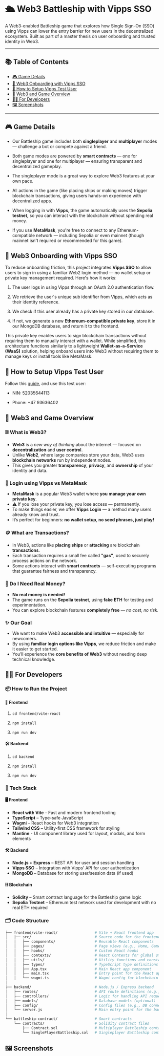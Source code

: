 # 🛳️ Web3 Battleship with Vipps SSO
A Web3-enabled Battleship game that explores how Single Sign-On (SSO) using Vipps can lower the entry barrier for new users in the decentralized ecosystem. Built as part of a master thesis on user onboarding and trusted identity in Web3.

---

## 📚 Table of Contents

- [🎮 Game Details](#-game-details)
- [🔐 Web3 Onboarding with Vipps SSO](#-web3-onboarding-with-vipps-sso)
- [📲 How to Setup Vipps Test User](#-how-to-setup-vipps-test-user)
- [📘 Web3 and Game Overview](#-web3-and-game-overview)
- [🧑‍💻 For Developers](#-for-developers)
- [🖼️ Screenshots](#️-screenshots)

---

## 🎮 Game Details
- Our Battleship game includes both **singleplayer** and **multiplayer** modes — challenge a bot or compete against a friend.

- Both game modes are powered by **smart contracts** — one for singleplayer and one for multiplayer — ensuring transparent and decentralized gameplay.

- The singleplayer mode is a great way to explore Web3 features at your own pace.

- All actions in the game (like placing ships or making moves) trigger blockchain transactions, giving users hands-on experience with decentralized apps.

- When logging in with **Vipps**, the game automatically uses the **Sepolia testnet**, so you can interact with the blockchain without spending real money.

- If you use **MetaMask**, you're free to connect to any Ethereum-compatible network — including Sepolia or even mainnet (though mainnet isn't required or recommended for this game).

## 🔐 Web3 Onboarding with Vipps SSO
To reduce onboarding friction, this project integrates **Vipps SSO** to allow users to sign in using a familiar Web2 login method — no wallet setup or private key management required. Here's how it works:

1. The user logs in using Vipps through an OAuth 2.0 authentication flow.

2. We retrieve the user's unique sub identifier from Vipps, which acts as their identity reference.

3. We check if this user already has a private key stored in our database.

4. If not, we generate a new **Ethereum-compatible private key**, store it in our MongoDB database, and return it to the frontend.

This private key enables users to sign blockchain transactions without requiring them to manually interact with a wallet. While simplified, this architecture functions similarly to a lightweight **Wallet-as-a-Service (WaaS)** solution, helping onboard users into Web3 without requiring them to manage keys or install tools like MetaMask.

## 📲 How to Setup Vipps Test User
Follow this [guide](https://developer.vippsmobilepay.com/docs/knowledge-base/test-environment/#app-installation), and use this test user:

- NIN: 52035644113

- Phone: +47 93636402

## 📘 Web3 and Game Overview

### ⛓️ What is Web3?
- **Web3** is a *new way of thinking* about the internet — focused on **decentralization** and **user control**.
- Unlike **Web2**, where large companies store your data, Web3 uses **blockchain networks** run by independent nodes.
- This gives you greater **transparency**, **privacy**, and **ownership** of your identity and data.

### 🔐 Login using Vipps vs MetaMask
- **MetaMask** is a popular Web3 wallet where **you manage your own private key**.
- ⚠️ If you lose your private key, you lose access — permanently.
- To make things easier, we offer **Vipps Login** — a method many users already know and trust.
- It’s perfect for beginners: **no wallet setup, no seed phrases, just play!**

### 🪙 What are Transactions?
- In Web3, actions like **placing ships** or **attacking** are blockchain **transactions**.
- Each transaction requires a small fee called **"gas"**, used to securely process actions on the network.
- Some actions interact with **smart contracts** — self-executing programs that guarantee fairness and transparency.

### 💸 Do I Need Real Money?
- **No real money is needed!**
- The game runs on the **Sepolia testnet**, using **fake ETH** for testing and experimentation.
- You can explore blockchain features **completely free** — *no cost, no risk.*

### ✨ Our Goal
- We want to make Web3 **accessible and intuitive** — especially for newcomers.
- By using **familiar login options like Vipps**, we reduce friction and make it easier to get started.
- You’ll experience the **core benefits of Web3** without needing deep technical knowledge.

## 🧑‍💻 For Developers
### 📦 How to Run the Project
#### 🚀 Frontend
1. `cd frontend/vite-react`

2. `npm install`

3. `npm run dev`

#### 🛠 Backend
1. `cd backend`

2. `npm install`

3. `npm run dev`

### 🧱 Tech Stack

#### 🖥 Frontend
- **React with Vite** – Fast and modern frontend tooling  
- **TypeScript** – Type-safe JavaScript  
- **Wagmi** – React hooks for Web3 integration
- **Tailwind CSS** – Utility-first CSS framework for styling
- **Mantine** - UI component library used for layout, modals, and form elements

#### 🛠 Backend
- **Node.js + Express** – REST API for user and session handling  
- **Vipps SSO** – Integration with Vipps' API for user authentication  
- **MongoDB** – Database for storing user/session data (if used)

#### ⛓ Blockchain
- **Solidity** – Smart contract language for the Battleship game logic  
- **Sepolia Testnet** – Ethereum test network used for development with no real ETH required  


### 🗂️ Code Structure
```sh
├── frontend/vite-react/                 # Vite + React frontend app
│   ├── src/                             # Source code for the frontend
│   │   ├── components/                  # Reusable React components
│   │   ├── pages/                       # Page views (e.g., Home, Game)
│   │   ├── hooks/                       # Custom React hooks
│   │   ├── contexts/                    # React Contexts for global state
│   │   ├── utils/                       # Utility functions and constants
│   │   ├── types/                       # TypeScript type definitions
│   │   ├── App.tsx                      # Main React app component
│   │   ├── main.tsx                     # Entry point for the React app
│   │   └── wagmi.ts                     # Wagmi config for blockchain interactions
│
├── backend/                             # Node.js / Express backend
│   ├── routes/                          # API route definitions (e.g., auth, game)
│   ├── controllers/                     # Logic for handling API requests
│   ├── models/                          # Database models (optional)
│   ├── config/                          # Config files (e.g., DB connection, env vars)
│   └── server.js                        # Main entry point for the backend server
│
└── battleship-contract/                 # Smart contracts
    └── contracts/                       # Solidity contract files
        ├── Contract.sol                 # Multiplayer Battleship contract
        └── SinglePlayerBattleship.sol   # Singleplayer Battleship contract
```

## 🖼️ Screenshots


